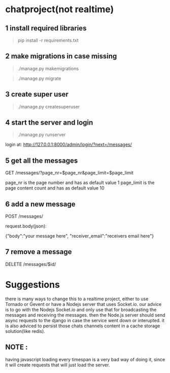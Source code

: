 # chatproject(not realtime)

1 install required libraries
-----------------------------
>pip install -r requirements.txt

2 make migrations in case missing
----------------------------------
>./manage.py makemigrations

>./manage.py migrate

3 create super user
-------------------
>./manage.py createsuperuser

4 start the server and login
-----------------------------
>./manage.py runserver

login at:
http://127.0.0.1:8000/admin/login/?next=/messages/

5 get all the messages
-------------------
GET /messages/?page_nr=$page_nr&page_limit=$page_limit


page_nr is the page number and has as default value 1
page_limit is the page content count and has as default value 10

6 add a new message
---------------
POST /messages/

request.body(json):

{"body":"your message here",
"receiver_email":"receivers email here"}

7 remove a message
----------------
DELETE /messages/$id/


Suggestions
=============
there is many ways to change this to a realtime project, either to use Tornado or Gevent or have a Nodejs server that uses Socket.io.
our advice is to go with the Nodejs Socket.io and only use that for broadcasting the messages and receiving the messages.
then the Node.js server should send async requests to the django in case the service went down or interupted.
it is also adviced to persist those chats channels content in a cache storage solution(like redis).

NOTE :
------
having javascript loading every timespan is a very bad way of doing it, since it will create requests that will just load the server.
